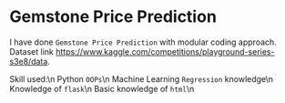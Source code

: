 # Gemstone Price Prediction 

I have done `Gemstone Price Prediction` with modular coding approach.
Dataset link https://www.kaggle.com/competitions/playground-series-s3e8/data.

Skill used:\n
Python `OOPs`\n
Machine Learning `Regression` knowledge\n
Knowledge of `flask`\n
Basic knowledge of `html`\n
